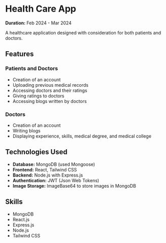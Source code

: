 # Health Care App

**Duration:** Feb 2024 - Mar 2024

A healthcare application designed with consideration for both patients and doctors.

## Features

### Patients and Doctors
- Creation of an account
- Uploading previous medical records
- Accessing doctors and their ratings
- Giving ratings to doctors
- Accessing blogs written by doctors

### Doctors
- Creation of an account
- Writing blogs
- Displaying experience, skills, medical degree, and medical college

## Technologies Used
- **Database:** MongoDB (used Mongoose)
- **Frontend:** React, Tailwind CSS
- **Backend:** Node.js with Express.js
- **Authentication:** JWT (Json Web Tokens)
- **Image Storage:** ImageBase64 to store images in MongoDB

## Skills
- MongoDB
- React.js
- Express.js
- Node.js
- Tailwind CSS
